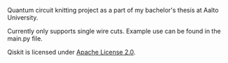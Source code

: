 Quantum circuit knitting project as a part of my bachelor's thesis at Aalto University.

Currently only supports single wire cuts. Example use can be found in the main.py file.

Qiskit is licensed under <a href="https://github.com/Qiskit/qiskit-metapackage/blob/master/LICENSE.txt">Apache License 2.0</a>.
